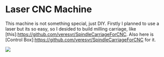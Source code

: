 # Laser CNC Machine

This machine is not something special, just DIY.
Firstly I planned to use a laser but its so easy, so I desided to build milling carriage, like [this]:<https://github.com/veresvr/SpindleCarriageForCNC>.
Also here is [Control Box]:<https://github.com/veresvr/SpindleCarriageForCNC> for it.


<img src="https://github.com/veresvr/LaserCNCMachine/blob/main/cnc.png"></img>

